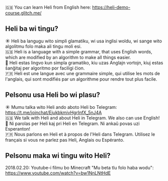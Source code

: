 :gb: You can learn Heli from English here: https://heli-demo-course.glitch.me/


## Heli ba wi tingu?

:sunny: Heli ba langugu wito simpli glamatiku, wi usa inglisi woldu, wi sange wito algolitmu folo maka ali tingu moli esi.  
:gb: Heli is a language with a simple grammar, that uses English words, which are modified by an algorithm to make all things easier.  
:green_heart: Heli estas lingvo kun simpla gramatiko, kiu uzas Anglajn vortojn, kiuj estas ŝanĝitaj per algoritmo por faciligi ĉion.  
:fr: Heli est une langue avec une grammaire simple, qui utilise les mots de l'anglais, qui sont modifiés par un algorithme pour rendre tout plus facile.  

## Pelsonu usa Heli bo wi plasu?

:sunny: Mumu talka wito Heli ando aboto Heli bo Telegram: https://t.me/joinchat/EjukbkmivHgrInfX_5nJ4A  
:gb: We talk with Heli and about Heli in Telegram. We also can use English!  
:green_heart: Ni parolas per Heli kaj pri Heli en Telegram. Ni ankaŭ povas uzi Esperanton!  
:fr: Nous parlons en Heli et à propos de l'Heli dans Telegram. Utilisez le français si vous ne parlez pas Heli, Anglais ou Espéranto.  

## Pelsonu maka wi tingu wito Heli?

2018.02.20: Youtube-i filmu bo Minecraft "Mu beta tlu folo haba wodu": https://www.youtube.com/watch?v=bw1NnLNtHdE

